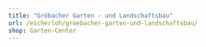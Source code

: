 ```yaml
---
title: "Gröbacher Garten - und Landschaftsbau"
url: /eicherloh/groebacher-garten-und-landschaftsbau/
shop: Garten-Center
---
```

